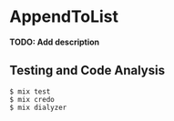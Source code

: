 # AppendToList

**TODO: Add description**

## Testing and Code Analysis

    $ mix test
    $ mix credo
    $ mix dialyzer
